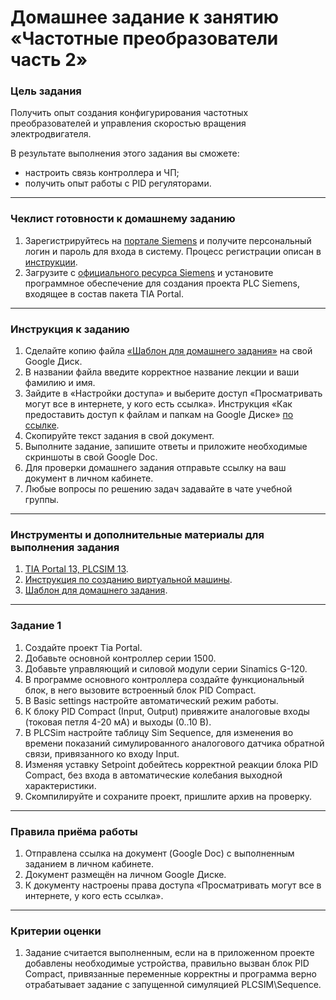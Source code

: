 # Домашнее задание к занятию «Частотные преобразователи часть 2»

### Цель задания

Получить опыт создания конфигурирования частотных преобразователей и управления скоростью вращения электродвигателя.

В результате выполнения этого задания вы сможете:

- настроить связь контроллера и ЧП;
- получить опыт работы с PID регуляторами.

------

### Чеклист готовности к домашнему заданию

1. Зарегистрируйтесь на [портале Siemens](https://mall.industry.siemens.com/goos/WelcomePage.aspx?regionUrl=/ru&language=ru) и получите персональный логин и пароль для входа в систему. Процесс регистрации описан в [инструкции](https://docs.google.com/presentation/d/1RPHvCE2OxBbHRMWSAV2E-HxscZvR2nRIZVHCy8hvjJE/edit?usp=sharing).
2. Загрузите с [официального ресурса Siemens](https://support.industry.siemens.com/cs/document/78793685/simatic-step-7-(tia-portal)-v13-trial-download?dti=0&lc=en-DE) и установите программное обеспечение для создания проекта PLC Siemens, входящее в состав пакета TIA Portal. 



  

------

### Инструкция к заданию

1. Сделайте копию файла [«Шаблон для домашнего задания»](https://docs.google.com/document/d/1MiwldIkT0D7OWcygHadT0PwvF4M3eY3FKipRuTsttIs/edit?usp=sharing) на свой Google Диск.
2. В названии файла введите корректное название лекции и ваши фамилию и имя.
3. Зайдите в «Настройки доступа» и выберите доступ «Просматривать могут все в интернете, у кого есть ссылка». Инструкция «Как предоставить доступ к файлам и папкам на Google Диске» [по ссылке](https://support.google.com/docs/answer/2494822?hl=ru&co=GENIE.Platform%3DDesktop).
4. Скопируйте текст задания в свой документ.
5. Выполните задание, запишите ответы и приложите необходимые скриншоты в свой Google Doc.
6. Для проверки домашнего задания отправьте ссылку на ваш документ в личном кабинете.
7. Любые вопросы по решению задач задавайте в чате учебной группы.

------

### Инструменты и дополнительные материалы для выполнения задания

1. [TIA Portal 13, PLCSIM 13](https://support.industry.siemens.com/cs/document/109745155/simatic-step-7-including-plcsim-v13-sp2-trial-download?dti=0&lc=en-WW).
2. [Инструкция по созданию виртуальной машины](https://docs.google.com/presentation/d/1psnSlotXT7cr8ECnaZaTCDLnIyYOGUzCArLeydeRztY/edit?usp=sharing).
3. [Шаблон для домашнего задания](https://docs.google.com/document/d/1fY7ppRmQDDn8RPF8LRXai7DpTxoiajZSpb288-KPi7c/edit?usp=sharing).

------

### Задание 1


1. Создайте проект Tia Portal.
2. Добавьте основной контроллер серии 1500.
3. Добавьте управляющий и силовой модули серии Sinamics G-120.
4. В программе основного контроллера создайте функциональный блок, в него вызовите встроенный блок PID Compact.
5. В Basic settings настройте автоматический режим работы.
6. К блоку PID Compact (Input, Output) привяжите аналоговые входы (токовая петля 4-20 мА) и выходы (0..10 В).
7. В PLCSim настройте таблицу Sim Sequence, для изменения во времени показаний симулированного аналогового датчика обратной связи, привязанного ко входу Input.
8. Изменяя уставку Setpoint добейтесь корректной реакции блока PID Compact, без входа в автоматические колебания выходной характеристики.
9. Скомпилируйте и сохраните проект, пришлите архив на проверку.

------


### Правила приёма работы

1. Отправлена ссылка на документ (Google Doc) с выполненным заданием в личном кабинете.
2. Документ размещён на личном Google Диске.
3. К документу настроены права доступа «Просматривать могут все в интернете, у кого есть ссылка».

------

### Критерии оценки

1. Задание считается выполненным, если на в приложенном проекте добавлены необходимые устройства, правильно вызван блок PID Compact, привязанные переменные корректны и программа верно отрабатывает задание с запущенной симуляцией PLCSIM\Sequence.
